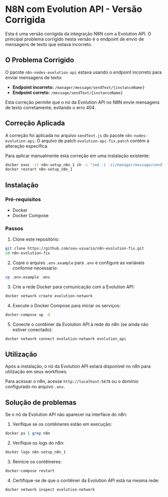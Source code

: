 # N8N com Evolution API - Versão Corrigida

Esta é uma versão corrigida da integração N8N com a Evolution API. O principal problema corrigido nesta versão é o endpoint de envio de mensagens de texto que estava incorreto.

## O Problema Corrigido

O pacote `n8n-nodes-evolution-api` estava usando o endpoint incorreto para enviar mensagens de texto:
- **Endpoint incorreto:** `/manager/message/sendText/{instanceName}`
- **Endpoint correto:** `/message/sendText/{instanceName}`

Esta correção permite que o nó da Evolution API no N8N envie mensagens de texto corretamente, evitando o erro 404.

## Correção Aplicada

A correção foi aplicada no arquivo `sendText.js` do pacote `n8n-nodes-evolution-api`. O arquivo de patch `evolution-api-fix.patch` contém a alteração específica.

Para aplicar manualmente esta correção em uma instalação existente:

```bash
docker exec -it n8n-setup_n8n_1 sh -c "sed -i 's|/manager/message/sendText/|/message/sendText/|g' /home/node/.n8n/custom/node_modules/n8n-nodes-evolution-api/dist/nodes/EvolutionApi/execute/messages/sendText.js"
docker restart n8n-setup_n8n_1
```

## Instalação

### Pré-requisitos

- Docker
- Docker Compose

### Passos

1. Clone este repositório:
```bash
git clone https://github.com/seu-usuario/n8n-evolution-fix.git
cd n8n-evolution-fix
```

2. Copie o arquivo `.env.example` para `.env` e configure as variáveis conforme necessário:
```bash
cp .env.example .env
```

3. Crie a rede Docker para comunicação com a Evolution API:
```bash
docker network create evolution-network
```

4. Execute o Docker Compose para iniciar os serviços:
```bash
docker-compose up -d
```

5. Conecte o contêiner da Evolution API à rede do n8n (se ainda não estiver conectado):
```bash
docker network connect evolution-network evolution_api
```

## Utilização

Após a instalação, o nó da Evolution API estará disponível no n8n para utilização em seus workflows.

Para acessar o n8n, acesse `http://localhost:5678` ou o domínio configurado no arquivo `.env`.

## Solução de problemas

Se o nó da Evolution API não aparecer na interface do n8n:

1. Verifique se os contêineres estão em execução:
```bash
docker ps | grep n8n
```

2. Verifique os logs do n8n:
```bash
docker logs n8n-setup_n8n_1
```

3. Reinicie os contêineres:
```bash
docker-compose restart
```

4. Certifique-se de que o contêiner da Evolution API está na mesma rede:
```bash
docker network inspect evolution-network
```
